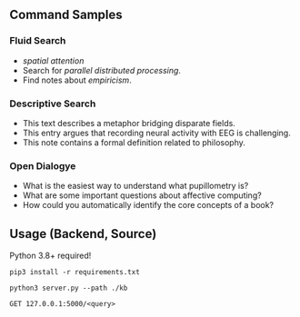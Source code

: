 ## Command Samples
### Fluid Search
- *spatial attention*
- Search for *parallel distributed processing*.
- Find notes about *empiricism*.

### Descriptive Search
- This text describes a metaphor bridging disparate fields.
- This entry argues that recording neural activity with EEG is challenging.
- This note contains a formal definition related to philosophy.

### Open Dialogye
- What is the easiest way to understand what pupillometry is?
- What are some important questions about affective computing?
- How could you automatically identify the core concepts of a book?

## Usage (Backend, Source)
Python 3.8+ required!
```
pip3 install -r requirements.txt
```
```
python3 server.py --path ./kb
```
```
GET 127.0.0.1:5000/<query>
```